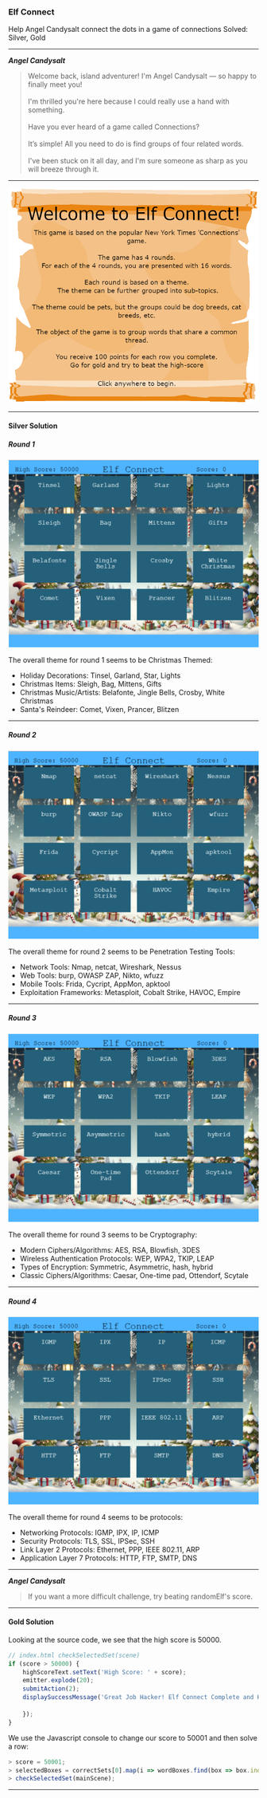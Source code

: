 ### Elf Connect

Help Angel Candysalt connect the dots in a game of connections
Solved: Silver, Gold

---

***Angel Candysalt***
> Welcome back, island adventurer! I'm Angel Candysalt — so happy to finally meet you!<br><br>
I'm thrilled you're here because I could really use a hand with something.<br><br>
Have you ever heard of a game called Connections?<br><br>
It’s simple! All you need to do is find groups of four related words.<br><br>
I've been stuck on it all day, and I'm sure someone as sharp as you will breeze through it.

---

<div style="text-align: center;"><img src="instructions.png" alt="Instructions"></div>

---
#### Silver Solution
##### Round 1

![Round 1](round1.png)

The overall theme for round 1 seems to be Christmas Themed:

- Holiday Decorations: Tinsel, Garland, Star, Lights
- Christmas Items: Sleigh, Bag, Mittens, Gifts
- Christmas Music/Artists: Belafonte, Jingle Bells, Crosby, White Christmas
- Santa's Reindeer: Comet, Vixen, Prancer, Blitzen

---
##### Round 2

![Round 2](round2.png)

The overall theme for round 2 seems to be Penetration Testing Tools:

- Network Tools: Nmap, netcat, Wireshark, Nessus
- Web Tools: burp, OWASP ZAP, Nikto, wfuzz
- Mobile Tools: Frida, Cycript, AppMon, apktool
- Exploitation Frameworks: Metasploit, Cobalt Strike, HAVOC, Empire

---

##### Round 3

![Round 3](round3.png)

The overall theme for round 3 seems to be Cryptography:

- Modern Ciphers/Algorithms: AES, RSA, Blowfish, 3DES
- Wireless Authentication Protocols: WEP, WPA2, TKIP, LEAP
- Types of Encryption: Symmetric, Asymmetric, hash, hybrid
- Classic Ciphers/Algorithms: Caesar, One-time pad, Ottendorf, Scytale

---

##### Round 4

![Round 4](round4.png)

The overall theme for round 4 seems to be protocols:

- Networking Protocols: IGMP, IPX, IP, ICMP
- Security Protocols: TLS, SSL, IPSec, SSH
- Link Layer 2 Protocols: Ethernet, PPP, IEEE 802.11, ARP
- Application Layer 7 Protocols: HTTP, FTP, SMTP, DNS

---

***Angel Candysalt***
> If you want a more difficult challenge, try beating randomElf's score.

---

#### Gold Solution

Looking at the source code, we see that the high score is 50000.

```JavaScript
// index.html checkSelectedSet(scene)
if (score > 50000) {
    highScoreText.setText('High Score: ' + score);
    emitter.explode(20);
    submitAction(2);
    displaySuccessMessage('Great Job Hacker! Elf Connect Complete and Hacked!', function () {

    });
}
```

We use the Javascript console to change our score to 50001 and then solve a row:

```javascript
> score = 50001;
> selectedBoxes = correctSets[0].map(i => wordBoxes.find(box => box.index === i));
> checkSelectedSet(mainScene);
```

---